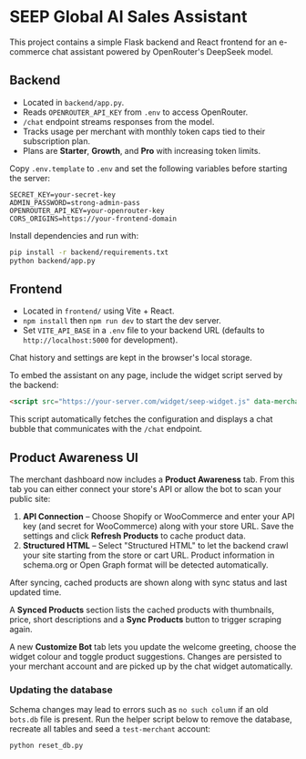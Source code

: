 # SEEP Global AI Sales Assistant

This project contains a simple Flask backend and React frontend for an e-commerce chat assistant powered by OpenRouter's DeepSeek model.

## Backend
- Located in `backend/app.py`.
- Reads `OPENROUTER_API_KEY` from `.env` to access OpenRouter.
- `/chat` endpoint streams responses from the model.
- Tracks usage per merchant with monthly token caps tied to their subscription plan.
- Plans are **Starter**, **Growth**, and **Pro** with increasing token limits.

Copy `.env.template` to `.env` and set the following variables before starting the server:

```
SECRET_KEY=your-secret-key
ADMIN_PASSWORD=strong-admin-pass
OPENROUTER_API_KEY=your-openrouter-key
CORS_ORIGINS=https://your-frontend-domain
```

Install dependencies and run with:
```bash
pip install -r backend/requirements.txt
python backend/app.py
```

## Frontend
- Located in `frontend/` using Vite + React.
- `npm install` then `npm run dev` to start the dev server.
- Set `VITE_API_BASE` in a `.env` file to your backend URL (defaults to `http://localhost:5000` for development).

Chat history and settings are kept in the browser's local storage.

To embed the assistant on any page, include the widget script served by the backend:

```html
<script src="https://your-server.com/widget/seep-widget.js" data-merchant-id="YOUR_ID"></script>
```

This script automatically fetches the configuration and displays a chat bubble that communicates with the `/chat` endpoint.

## Product Awareness UI

The merchant dashboard now includes a **Product Awareness** tab. From this tab you can either connect your store's API or allow the bot to scan your public site:

1. **API Connection** – Choose Shopify or WooCommerce and enter your API key (and secret for WooCommerce) along with your store URL. Save the settings and click **Refresh Products** to cache product data.
2. **Structured HTML** – Select "Structured HTML" to let the backend crawl your site starting from the store or cart URL. Product information in schema.org or Open Graph format will be detected automatically.

After syncing, cached products are shown along with sync status and last updated time.

A **Synced Products** section lists the cached products with thumbnails, price, short descriptions and a **Sync Products** button to trigger scraping again.

A new **Customize Bot** tab lets you update the welcome greeting, choose the
widget colour and toggle product suggestions. Changes are persisted to your
merchant account and are picked up by the chat widget automatically.

### Updating the database

Schema changes may lead to errors such as `no such column` if an old
`bots.db` file is present. Run the helper script below to remove the
database, recreate all tables and seed a `test-merchant` account:

```bash
python reset_db.py
```
